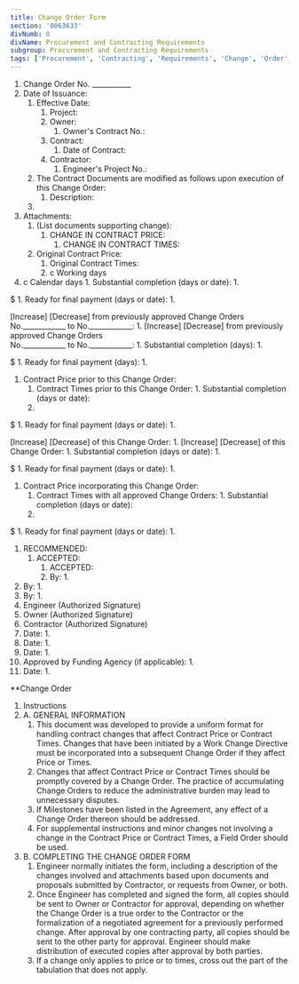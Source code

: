 ```yaml
---
title: Change Order Form
section: '0063633'
divNumb: 0
divName: Procurement and Contracting Requirements
subgroup: Procurement and Contracting Requirements
tags: ['Procurement', 'Contracting', 'Requirements', 'Change', 'Order', 'Form']
---
```



   1. Change Order No. \_\_\_\_\_\_\_\_\_\_\_
   1. Date of Issuance:
      1. Effective Date:
            1. Project:
         1. Owner:
               1. Owner's Contract No.:
         1. Contract:
               1. Date of Contract:
         1. Contractor:
               1. Engineer's Project No.:
      1. The Contract Documents are modified as follows upon execution of this Change Order:
            1. Description:
      1. 
   1. Attachments:
      1. (List documents supporting change):
            1. CHANGE IN CONTRACT PRICE:
               1. CHANGE IN CONTRACT TIMES:
      1. Original Contract Price:
            1. Original Contract Times:
         1. c Working days
   1. c Calendar days
    1. Substantial completion (days or date):
       1. 

$ 
    1. Ready for final payment (days or date):
       1. 

[Increase] [Decrease] from previously approved Change Orders No.\_\_\_\_\_\_\_\_\_\_\_\_ to No.\_\_\_\_\_\_\_\_\_\_\_\_:
      1. [Increase] [Decrease] from previously approved Change Orders  
No.\_\_\_\_\_\_\_\_\_\_\_\_ to No.\_\_\_\_\_\_\_\_\_\_\_\_:
    1. Substantial completion (days):
       1. 

$ 
    1. Ready for final payment (days):
       1. 
   1. Contract Price prior to this Change Order:
      1. Contract Times prior to this Change Order:
    1. Substantial completion (days or date):
       1. 

$ 
    1. Ready for final payment (days or date):
       1. 

[Increase] [Decrease] of this Change Order:
      1. [Increase] [Decrease] of this Change Order:
    1. Substantial completion (days or date):
       1. 

$ 
    1. Ready for final payment (days or date):
       1. 
   1. Contract Price incorporating this Change Order:
      1. Contract Times with all approved Change Orders:
    1. Substantial completion (days or date):
       1. 

$ 
    1. Ready for final payment (days or date):
       1. 
   1. RECOMMENDED:
      1. ACCEPTED:
            1. ACCEPTED:
         1. By:
            1. 
   1. By:
      1. 
   1. By:
      1. 
   1. Engineer (Authorized Signature)
   1. Owner (Authorized Signature)
   1. Contractor (Authorized Signature)
   1. Date:
      1. 
   1. Date:
      1. 
   1. Date:
      1. 
   1. Approved by Funding Agency (if applicable):
    1. 
   1. Date:
      1. 

 **Change Order
1. Instructions
1. A. GENERAL INFORMATION
   1. This document was developed to provide a uniform format for handling contract changes that affect Contract Price or Contract Times. Changes that have been initiated by a Work Change Directive must be incorporated into a subsequent Change Order if they affect Price or Times.
   1. Changes that affect Contract Price or Contract Times should be promptly covered by a Change Order. The practice of accumulating Change Orders to reduce the administrative burden may lead to unnecessary disputes.
   1. If Milestones have been listed in the Agreement, any effect of a Change Order thereon should be addressed.
   1. For supplemental instructions and minor changes not involving a change in the Contract Price or Contract Times, a Field Order should be used.
1. B. COMPLETING THE CHANGE ORDER FORM
   1. Engineer normally initiates the form, including a description of the changes involved and attachments based upon documents and proposals submitted by Contractor, or requests from Owner, or both.
   1. Once Engineer has completed and signed the form, all copies should be sent to Owner or Contractor for approval, depending on whether the Change Order is a true order to the Contractor or the formalization of a negotiated agreement for a previously performed change. After approval by one contracting party, all copies should be sent to the other party for approval. Engineer should make distribution of executed copies after approval by both parties.
   1. If a change only applies to price or to times, cross out the part of the tabulation that does not apply.

